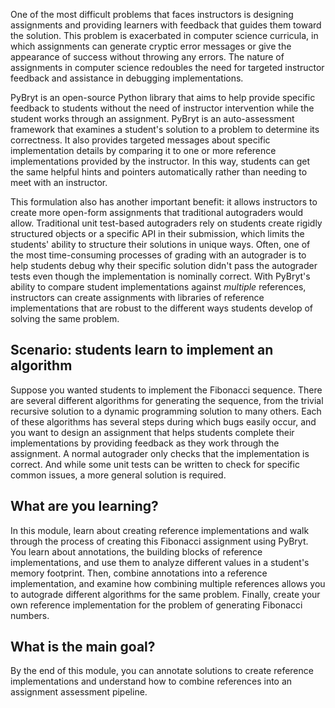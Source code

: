One of the most difficult problems that faces instructors is designing assignments and providing learners with feedback that guides them toward the solution. This problem is exacerbated in computer science curricula, in which assignments can generate cryptic error messages or give the appearance of success without throwing any errors. The nature of assignments in computer science redoubles the need for targeted instructor feedback and assistance in debugging implementations.

PyBryt is an open-source Python library that aims to help provide specific feedback to students without the need of instructor intervention while the student works through an assignment. PyBryt is an auto-assessment framework that examines a student's solution to a problem to determine its correctness. It also provides targeted messages about specific implementation details by comparing it to one or more reference implementations provided by the instructor. In this way, students can get the same helpful hints and pointers automatically rather than needing to meet with an instructor.

This formulation also has another important benefit: it allows instructors to create more open-form assignments that traditional autograders would allow. Traditional unit test-based autograders rely on students create rigidly structured objects or a specific API in their submission, which limits the students' ability to structure their solutions in unique ways. Often, one of the most time-consuming processes of grading with an autograder is to help students debug why their specific solution didn't pass the autograder tests even though the implementation is nominally correct. With PyBryt's ability to compare student implementations against _multiple_ references, instructors can create assignments with libraries of reference implementations that are robust to the different ways students develop of solving the same problem.

## Scenario: students learn to implement an algorithm

Suppose you wanted students to implement the Fibonacci sequence. There are several different algorithms for generating the sequence, from the trivial recursive solution to a dynamic programming solution to many others. Each of these algorithms has several steps during which bugs easily occur, and you want to design an assignment that helps students complete their implementations by providing feedback as they work through the assignment. A normal autograder only checks that the implementation is correct. And while some unit tests can be written to check for specific common issues, a more general solution is required.

## What are you learning?

In this module, learn about creating reference implementations and walk through the process of creating this Fibonacci assignment using PyBryt. You learn about annotations, the building blocks of reference implementations, and use them to analyze different values in a student's memory footprint. Then, combine annotations into a reference implementation, and examine how combining multiple references allows you to autograde different algorithms for the same problem. Finally, create your own reference implementation for the problem of generating Fibonacci numbers.

## What is the main goal?

By the end of this module, you can annotate solutions to create reference implementations and understand how to combine references into an assignment assessment pipeline.
